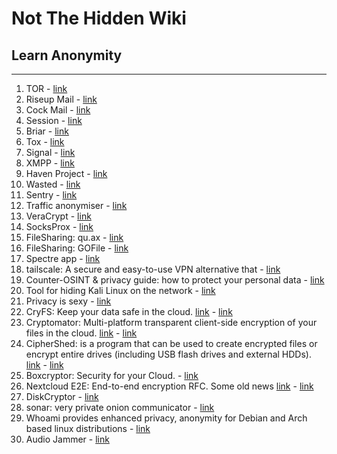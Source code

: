 # Not The Hidden Wiki

## Learn Anonymity
-----

1. TOR - [link](https://www.torproject.org/)
2. Riseup Mail - [link](https://riseup.net/pl) 
3. Cock Mail - [link](https://cock.li/)
4. Session - [link](https://getsession.org/)
5. Briar - [link](https://briarproject.org/)
6. Tox - [link](https://tox.chat/)
7. Signal - [link](https://signal.org/)
8. XMPP - [link](https://xmpp.org/)
9. Haven Project - [link](https://guardianproject.github.io/haven/)
10. Wasted - [link](https://f-droid.org/packages/me.lucky.wasted/)
11. Sentry - [link](https://f-droid.org/packages/me.lucky.sentry/)
12. Traffic anonymiser - [link](https://github.com/Feliz-SZK/Neutron)
13. VeraCrypt - [link](https://www.veracrypt.fr/code/VeraCrypt/)
14. SocksProx - [link](https://github.com/CharlieEriksen/socksprox)
15. FileSharing: qu.ax - [link](https://qu.ax)
16. FileSharing: GOFile - [link](https://gofile.io/welcome)
17. Spectre app - [link](https://spectre.app/)
18. tailscale: A secure and easy-to-use VPN alternative that - [link](https://github.com/tailscale/tailscale)
19. Counter-OSINT & privacy guide: how to protect your personal data - [link](https://github.com/soxoj/counter-osint-guide-en)
20. Tool for hiding Kali Linux on the network  - [link](https://github.com/wearecaster/F31)
21. Privacy is sexy - [link](https://privacy.sexy/)
22. CryFS: Keep your data safe in the cloud. [link](https://github.com/cryfs/cryfs) - [link](https://www.cryfs.org/comparison/)
23. Cryptomator: Multi-platform transparent client-side encryption of your files in the cloud. [link](https://github.com/cryptomator/cryptomator) - [link](https://cryptomator.org/)
24. CipherShed: is a program that can be used to create encrypted files or encrypt entire drives (including USB flash drives and external HDDs). [link](https://github.com/CipherShed/CipherShed) - [link](https://www.ciphershed.org/)
25. Boxcryptor: Security for your Cloud. - [link](https://www.boxcryptor.com/en/)
26. Nextcloud E2E: End-to-end encryption RFC. Some old news [link](https://www.bitblokes.de/end-to-end-verschluesselung-e2e-nextcloud-14/) - [link](https://github.com/nextcloud/end_to_end_encryption_rfc)
27. DiskCryptor - [link](https://www.diskcryptor.org/)
28. sonar: very private onion communicator - [link](http://sonarmsng5vzwqezlvtu2iiwwdn3dxkhotftikhowpfjuzg7p3ca5eid.onion/)
29. Whoami provides enhanced privacy, anonymity for Debian and Arch based linux distributions - [link](https://github.com/owerdogan/whoami-project/)
30. Audio Jammer - [link](https://mynoise.net/NoiseMachines/audioJammerNoiseGenerator.php)

